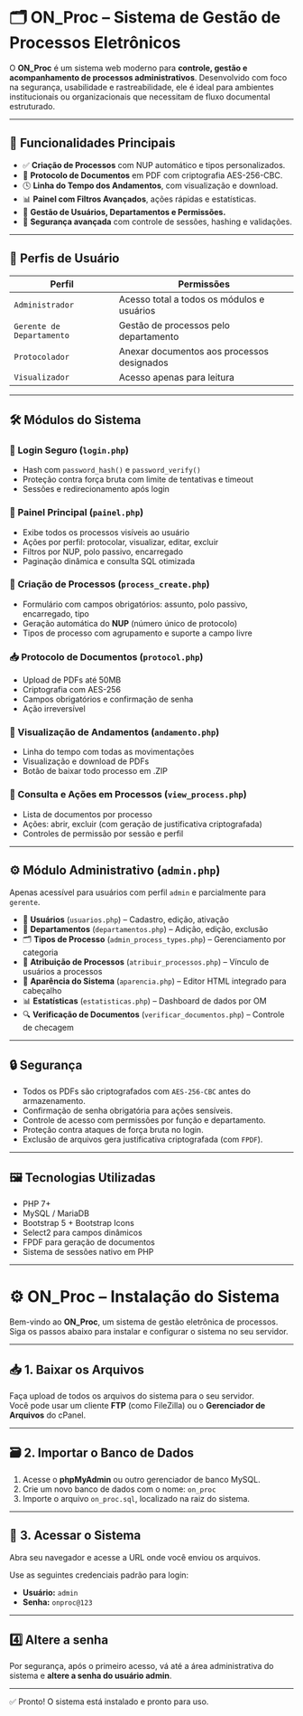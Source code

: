 # 🗂️ ON_Proc – Sistema de Gestão de Processos Eletrônicos

O **ON_Proc** é um sistema web moderno para **controle, gestão e acompanhamento de processos administrativos**. Desenvolvido com foco na segurança, usabilidade e rastreabilidade, ele é ideal para ambientes institucionais ou organizacionais que necessitam de fluxo documental estruturado.

---

## 🚀 Funcionalidades Principais

- ✅ **Criação de Processos** com NUP automático e tipos personalizados.
- 📎 **Protocolo de Documentos** em PDF com criptografia AES-256-CBC.
- 🕓 **Linha do Tempo dos Andamentos**, com visualização e download.
- 📊 **Painel com Filtros Avançados**, ações rápidas e estatísticas.
- 👥 **Gestão de Usuários, Departamentos e Permissões.**
- 🔐 **Segurança avançada** com controle de sessões, hashing e validações.

---

## 👤 Perfis de Usuário

| Perfil                | Permissões                                                                 |
|----------------------|----------------------------------------------------------------------------|
| `Administrador`       | Acesso total a todos os módulos e usuários                                |
| `Gerente de Departamento` | Gestão de processos pelo departamento                                 |
| `Protocolador`        | Anexar documentos aos processos designados                                |
| `Visualizador`        | Acesso apenas para leitura                                                 |

---

## 🛠️ Módulos do Sistema

### 🔐 Login Seguro (`login.php`)
- Hash com `password_hash()` e `password_verify()`
- Proteção contra força bruta com limite de tentativas e timeout
- Sessões e redirecionamento após login

### 🧭 Painel Principal (`painel.php`)
- Exibe todos os processos visíveis ao usuário
- Ações por perfil: protocolar, visualizar, editar, excluir
- Filtros por NUP, polo passivo, encarregado
- Paginação dinâmica e consulta SQL otimizada

### 📝 Criação de Processos (`process_create.php`)
- Formulário com campos obrigatórios: assunto, polo passivo, encarregado, tipo
- Geração automática do **NUP** (número único de protocolo)
- Tipos de processo com agrupamento e suporte a campo livre

### 📥 Protocolo de Documentos (`protocol.php`)
- Upload de PDFs até 50MB
- Criptografia com AES-256
- Campos obrigatórios e confirmação de senha
- Ação irreversível

### 📄 Visualização de Andamentos (`andamento.php`)
- Linha do tempo com todas as movimentações
- Visualização e download de PDFs
- Botão de baixar todo processo em .ZIP

### 🔎 Consulta e Ações em Processos (`view_process.php`)
- Lista de documentos por processo
- Ações: abrir, excluir (com geração de justificativa criptografada)
- Controles de permissão por sessão e perfil

---

## ⚙️ Módulo Administrativo (`admin.php`)

Apenas acessível para usuários com perfil `admin` e parcialmente para `gerente`.

- 👤 **Usuários** (`usuarios.php`) – Cadastro, edição, ativação
- 🏢 **Departamentos** (`departamentos.php`) – Adição, edição, exclusão
- 🗂️ **Tipos de Processo** (`admin_process_types.php`) – Gerenciamento por categoria
- 📌 **Atribuição de Processos** (`atribuir_processos.php`) – Vínculo de usuários a processos
- 🎨 **Aparência do Sistema** (`aparencia.php`) – Editor HTML integrado para cabeçalho
- 📊 **Estatísticas** (`estatisticas.php`) – Dashboard de dados por OM
- 🔍 **Verificação de Documentos** (`verificar_documentos.php`) – Controle de checagem

---

## 🔒 Segurança

- Todos os PDFs são criptografados com `AES-256-CBC` antes do armazenamento.
- Confirmação de senha obrigatória para ações sensíveis.
- Controle de acesso com permissões por função e departamento.
- Proteção contra ataques de força bruta no login.
- Exclusão de arquivos gera justificativa criptografada (com `FPDF`).

---

## 🖼️ Tecnologias Utilizadas

- PHP 7+
- MySQL / MariaDB
- Bootstrap 5 + Bootstrap Icons
- Select2 para campos dinâmicos
- FPDF para geração de documentos
- Sistema de sessões nativo em PHP

---

# ⚙️ ON_Proc – Instalação do Sistema

Bem-vindo ao **ON_Proc**, um sistema de gestão eletrônica de processos.  
Siga os passos abaixo para instalar e configurar o sistema no seu servidor.  

---

## 📥 1. Baixar os Arquivos

Faça upload de todos os arquivos do sistema para o seu servidor.  
Você pode usar um cliente **FTP** (como FileZilla) ou o **Gerenciador de Arquivos** do cPanel.

---

## 🗃️ 2. Importar o Banco de Dados

1. Acesse o **phpMyAdmin** ou outro gerenciador de banco MySQL.
2. Crie um novo banco de dados com o nome: `on_proc`
3. Importe o arquivo `on_proc.sql`, localizado na raiz do sistema.

---

## 🔐 3. Acessar o Sistema


Abra seu navegador e acesse a URL onde você enviou os arquivos.

Use as seguintes credenciais padrão para login:

- **Usuário:** `admin`  
- **Senha:** `onproc@123`

---

## 4️⃣ Altere a senha

Por segurança, após o primeiro acesso, vá até a área administrativa do sistema e **altere a senha do usuário admin**.

---

✅ Pronto! O sistema está instalado e pronto para uso.




